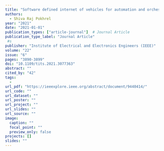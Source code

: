 ```yaml
---
title: "Software defined internet of vehicles for automation and orchestration"
authors:
  - Shiva Raj Pokhrel
year: "2021"
date: "2021-01-01"
publication_types: ["article-journal"]  # Journal Article
publication_type_label: "Journal Article"
 #s
publisher: "Institute of Electrical and Electronics Engineers (IEEE)"
volume: "22"
issue: "6"
pages: "3890-3899"
doi: "10.1109/tits.2021.3077363"
abstract: ""
cited_by: "42"
tags:
  - 
url_pdf: "https://ieeexplore.ieee.org/abstract/document/9440414/"
url_code: ""
url_dataset: ""
url_poster: ""
url_project: ""
url_slides: ""
url_source: ""
image:
  caption: ""
  focal_point: ""
  preview_only: false
projects: []
slides: ""
---
```

